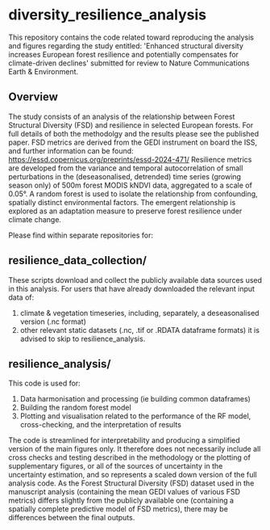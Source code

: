 # diversity_resilience_analysis

This repository contains the code related toward reproducing the analysis and figures regarding the study entitled:
'Enhanced structural diversity increases European forest resilience and potentially compensates for climate-driven declines'
submitted for review to Nature Communications Earth & Environment.

## Overview
The study consists of an analysis of the relationship between Forest Structural Diversity (FSD) and resilience in selected European forests.
For full details of both the methodolgy and the results please see the published paper.
FSD metrics are derived from the GEDI instrument on board the ISS, and further information can be found: https://essd.copernicus.org/preprints/essd-2024-471/
Resilience metrics are developed from the variance and temporal autocorrelation of small perturbations in the (deseasonalised, detrended) time series (growing season only) of 500m forest MODIS kNDVI data, aggregated to a scale of 0.05°.
A random forest is used to isolate the relationship from confounding, spatially distinct environmental factors.
The emergent relationship is explored as an adaptation measure to preserve forest resilience under climate change.

Please find within separate repositories for:

## resilience_data_collection/
These scripts download and collect the publicly available data sources used in this analysis.
For users that have already downloaded the relevant input data of:
1) climate & vegetation timeseries, including, separately, a deseasonalised version (.nc format)
2) other relevant static datasets (.nc, .tif or .RDATA dataframe formats)
it is advised to skip to resilience_analysis.

## resilience_analysis/
This code is used for:
1) Data harmonisation and processing (ie building common dataframes)
2) Building the random forest model
3) Plotting and visualisation related to the performance of the RF model, cross-checking, and the interpretation of results

The code is streamlined for interpretability and producing a simplified version of the main figures only. It therefore does not necessarily include all cross checks and testing described in the methodology or the plotting of supplementary figures, or all of the sources of uncertainty in the uncertainty estimation, and so represents a scaled down version of the full analysis code.
As the Forest Structural Diversity (FSD) dataset used in the manuscript analysis (containing the mean GEDI values of various FSD metrics) differs slightly from the publicly available one (containing a spatially complete predictive model of FSD metrics), there may be differences between the final outputs.
